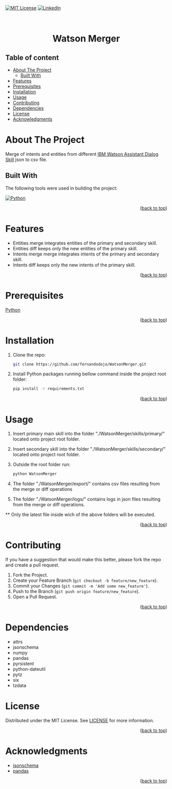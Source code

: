 <a name="readme-top"></a>


[![MIT License][license-shield]][license-url]
[![LinkedIn][linkedin-shield]][linkedin-url]

<br />
<div align="center">  
  <h1 align="center">Watson Merger</h1>
</div>

## Table of content
- [About The Project](#about-the-project)
  - [Built With](#built-with)
- [Features](#features)
- [Prerequisites](#prerequisites)
- [Installation](#installation)
- [Usage](#usage)
- [Contributing](#contributing)
- [Dependencies](#dependencies)
- [License](#license)
- [Acknowledgments](#acknowledgments)


About The Project
====================

Merge of intents and entities from different [IBM Watson Assistant Dialog Skill](https://www.ibm.com/products/watson-assistant) json to csv file.

## Built With

The following tools were used in building the project:

[![Python][python-shield]][python-url]

<p align="right">(<a href="#readme-top">back to top</a>)</p>

Features
========
 - Entities merge integrates entities of the primary and secondary skill.
 - Entities diff keeps only the new entities of the primary skill.
 - Intents merge merge integrates intents of the primary and secondary skill.
 - Intents diff keeps only the new intents of the primary skill.

<p align="right">(<a href="#readme-top">back to top</a>)</p>

Prerequisites
=============
[Python](https://www.python.org/)

<p align="right">(<a href="#readme-top">back to top</a>)</p>

Installation
============

1. Clone the repo:
   ```sh
   git clone https://github.com/fernandodojo/WatsonMerger.git
   ```
2. Install Python packages running bellow command inside the project root folder:
   ```sh
   pip install -r requirements.txt
   ```
<p align="right">(<a href="#readme-top">back to top</a>)</p>

Usage
=====

1. Insert primary main skill into the folder "./WatsonMerger/skills/primary/" located onto project root folder.

2. Insert secondary skill into the folder "./WatsonMerger/skills/secondary/" located onto project root folder.
  
3. Outside the root folder run:
   ```sh
   python WatsonMerger
   ```
4. The folder "./WatsonMerger/export/" contains csv files resulting from the merge or diff operations

5. The folder "./WatsonMerger/logs/" contains logs in json files resulting from the merge or diff operations.
   
** Only the latest file inside wich of the above folders will be executed.
<p align="right">(<a href="#readme-top">back to top</a>)</p>

Contributing
===============

If you have a suggestion that would make this better, please fork the repo and create a pull request.

1. Fork the Project.
2. Create your Feature Branch (`git checkout -b feature/new_feature`).
3. Commit your Changes (`git commit -m 'Add some new_feature'`).
4. Push to the Branch (`git push origin feature/new_feature`).
5. Open a Pull Request.

<p align="right">(<a href="#readme-top">back to top</a>)</p>

Dependencies
==========
- attrs
- jsonschema
- numpy
- pandas
- pyrsistent
- python-dateutil
- pytz
- six
- tzdata

License
=======

Distributed under the MIT License. See [LICENSE](https://github.com/fernandodojo/WatsonMerger/blob/main/LICENSE) for more information.

<p align="right">(<a href="#readme-top">back to top</a>)</p>


Acknowledgments
==================
* [jsonschema](https://python-jsonschema.readthedocs.io/en/stable/)
* [pandas](https://pandas.pydata.org/)

<p align="right">(<a href="#readme-top">back to top</a>)</p>

<!-- MARKDOWN LINKS & IMAGES -->
[python-shield]: https://img.shields.io/badge/Python-3776AB?style=for-the-badge&logo=python&logoColor=white
[python-url]: https://www.python.org/
[license-shield]: https://img.shields.io/github/license/fernandodojo/WatsonMerger.svg?style=for-the-badge
[license-url]: https://github.com/fernandodojo/WatsonMerger/blob/main/LICENSE
[linkedin-shield]: https://img.shields.io/badge/-LinkedIn-black.svg?style=for-the-badge&logo=linkedin&colorB=555
[linkedin-url]: https://linkedin.com/in/fernando-henrique-fernandes-leite